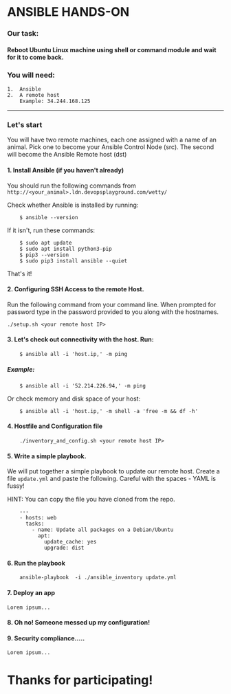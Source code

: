 # ANSIBLE HANDS-ON

### Our task:

#### Reboot Ubuntu Linux machine using shell or command module and wait for it to come back.

### You will need:

    1.  Ansible
    2.  A remote host
        Example: 34.244.168.125
------
### Let's start

You will have two remote machines, each one assigned with a name of an animal. 
Pick one to become your Ansible Control Node (src). The second will become the Ansible Remote host (dst)

#### 1. Install Ansible (if you haven't already)

You should run the following commands from `http://<your_animal>.ldn.devopsplayground.com/wetty/`

Check whether Ansible is installed by running:
        
        $ ansible --version

If it isn't, run these commands:
        
        $ sudo apt update
        $ sudo apt install python3-pip
        $ pip3 --version
        $ sudo pip3 install ansible --quiet

That's it!

#### 2. Configuring SSH Access to the remote Host. 

Run the following command from your command line. When prompted for password type in the password provided to you along with the hostnames.

    ./setup.sh <your remote host IP>   

#### 3. Let's check out connectivity with the host. Run:

        $ ansible all -i 'host.ip,' -m ping    
##### Example:   
        $ ansible all -i '52.214.226.94,' -m ping

 Or check memory and disk space of your host:

        $ ansible all -i 'host.ip,' -m shell -a 'free -m && df -h'

#### 4. Hostfile and Configuration file

        ./inventory_and_config.sh <your remote host IP>

#### 5. Write a simple playbook.

We will put together a simple playbook to update our remote host. 
Create a file `update.yml` and paste the following. Careful with the spaces - YAML is fussy! 
    
HINT: You can copy the file you have cloned from the repo. 

        ---
        - hosts: web
          tasks:
            - name: Update all packages on a Debian/Ubuntu
              apt:
                update_cache: yes
                upgrade: dist


#### 6. Run the playbook

        ansible-playbook  -i ./ansible_inventory update.yml


#### 7. Deploy an app

    Lorem ipsum...  

#### 8. Oh no! Someone messed up my configuration!


#### 9. Security compliance.....

    Lorem ipsum...  

# Thanks for participating!
